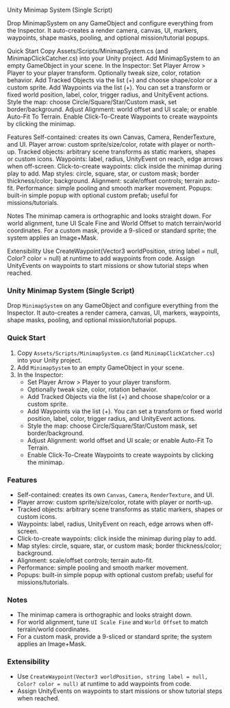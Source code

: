 Unity Minimap System (Single Script)

Drop MinimapSystem on any GameObject and configure everything from the Inspector. It auto-creates a render camera, canvas, UI, markers, waypoints, shape masks, pooling, and optional mission/tutorial popups.

Quick Start
Copy Assets/Scripts/MinimapSystem.cs (and MinimapClickCatcher.cs) into your Unity project.
Add MinimapSystem to an empty GameObject in your scene.
In the Inspector:
Set Player Arrow > Player to your player transform.
Optionally tweak size, color, rotation behavior.
Add Tracked Objects via the list (+) and choose shape/color or a custom sprite.
Add Waypoints via the list (+). You can set a transform or fixed world position, label, color, trigger radius, and UnityEvent actions.
Style the map: choose Circle/Square/Star/Custom mask, set border/background.
Adjust Alignment: world offset and UI scale; or enable Auto-Fit To Terrain.
Enable Click-To-Create Waypoints to create waypoints by clicking the minimap.

Features
Self-contained: creates its own Canvas, Camera, RenderTexture, and UI.
Player arrow: custom sprite/size/color, rotate with player or north-up.
Tracked objects: arbitrary scene transforms as static markers, shapes or custom icons.
Waypoints: label, radius, UnityEvent on reach, edge arrows when off-screen.
Click-to-create waypoints: click inside the minimap during play to add.
Map styles: circle, square, star, or custom mask; border thickness/color; background.
Alignment: scale/offset controls; terrain auto-fit.
Performance: simple pooling and smooth marker movement.
Popups: built-in simple popup with optional custom prefab; useful for missions/tutorials.

Notes
The minimap camera is orthographic and looks straight down.
For world alignment, tune UI Scale Fine and World Offset to match terrain/world coordinates.
For a custom mask, provide a 9-sliced or standard sprite; the system applies an Image+Mask.

Extensibility
Use CreateWaypoint(Vector3 worldPosition, string label = null, Color? color = null) at runtime to add waypoints from code.
Assign UnityEvents on waypoints to start missions or show tutorial steps when reached.

### Unity Minimap System (Single Script)

Drop `MinimapSystem` on any GameObject and configure everything from the Inspector. It auto-creates a render camera, canvas, UI, markers, waypoints, shape masks, pooling, and optional mission/tutorial popups.

### Quick Start
1. Copy `Assets/Scripts/MinimapSystem.cs` (and `MinimapClickCatcher.cs`) into your Unity project.
2. Add `MinimapSystem` to an empty GameObject in your scene.
3. In the Inspector:
   - Set Player Arrow > Player to your player transform.
   - Optionally tweak size, color, rotation behavior.
   - Add Tracked Objects via the list (+) and choose shape/color or a custom sprite.
   - Add Waypoints via the list (+). You can set a transform or fixed world position, label, color, trigger radius, and UnityEvent actions.
   - Style the map: choose Circle/Square/Star/Custom mask, set border/background.
   - Adjust Alignment: world offset and UI scale; or enable Auto-Fit To Terrain.
   - Enable Click-To-Create Waypoints to create waypoints by clicking the minimap.

### Features
- Self-contained: creates its own `Canvas`, `Camera`, `RenderTexture`, and UI.
- Player arrow: custom sprite/size/color, rotate with player or north-up.
- Tracked objects: arbitrary scene transforms as static markers, shapes or custom icons.
- Waypoints: label, radius, UnityEvent on reach, edge arrows when off-screen.
- Click-to-create waypoints: click inside the minimap during play to add.
- Map styles: circle, square, star, or custom mask; border thickness/color; background.
- Alignment: scale/offset controls; terrain auto-fit.
- Performance: simple pooling and smooth marker movement.
- Popups: built-in simple popup with optional custom prefab; useful for missions/tutorials.

### Notes
- The minimap camera is orthographic and looks straight down.
- For world alignment, tune `UI Scale Fine` and `World Offset` to match terrain/world coordinates.
- For a custom mask, provide a 9-sliced or standard sprite; the system applies an Image+Mask.

### Extensibility
- Use `CreateWaypoint(Vector3 worldPosition, string label = null, Color? color = null)` at runtime to add waypoints from code.
- Assign UnityEvents on waypoints to start missions or show tutorial steps when reached.

